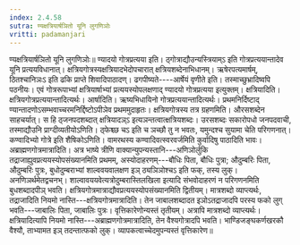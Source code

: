 ```yaml
---
index: 2.4.58
sutra: ण्यक्षत्रियार्षञितो यूनि लुगणिञोः
vritti: padamanjari
---
```


 ण्यक्षत्रियार्षञितो यूनि लुगणिञोः॥ ण्यादयो गोत्रप्रत्यया इति। ठ्गोत्राद्यौउन्यस्त्रियाम्ऽ इति गोत्रप्रत्ययान्तादेव यूनि प्रत्ययविधानात्। क्षत्रियगोत्रस्यक्षत्रियादभेदोपचारात् क्षत्रियशब्देनाभिधानम्। ऋषेरपत्यमार्षम्, ठितश्चानिञःऽ इति ढकि प्राप्ते शिवादिपाठादण्। ढगपीष्यते----आर्षेयं वृणीते इति। तस्माच्छुभ्रादिष्वपि पठनीयः। एवं गोत्ररूपाभ्यां क्षत्रियार्षाभ्यां प्रत्ययस्योपलक्षणाद् ण्यादयो गोत्रप्रत्यया इत्युक्तम्। क्षत्रियादिति। क्षत्रियगोत्रप्रत्ययान्तादित्यर्थः। आर्षादिति। ऋष्यभिधायिनो गोत्रप्रत्ययान्तादित्यर्थः। प्रथमनिर्दिष्टाद् ण्यान्तादणोऽसम्भवाच्चरमनिर्द्दिष्टोऽपीञेव प्रथममुदाहृतः। क्षत्रियगोत्रस्य तत्र ग्रहणमिति। औरसशब्देन साहचर्यात्। स हि ठ्जनपदशब्दात् क्षत्रियादञ्ऽ इत्यञन्तत्वात्क्षत्रियशब्दः। उरसशब्दः सकारोपधो जनपदवाची, तस्माद्यौउनि प्राग्दीव्यतीयोऽणिति। ठ्फेश्च्छ चऽ इति च ञच्छौ तु न भवतः, यमुन्दश्च सुयामा चेति परिगणनात्। कण्वादिभ्यो गोत्रे इति शैषिकोऽणिति। वामरथस्य कण्वादिवत्स्वरवर्जमिति कुर्वादिषु पाठादिति भावः। अब्राह्मणगोत्रमात्रादिति। अत्र भाष्ये त्रीणि वाक्यान्युपन्यस्तानि---अणिञोर्लुकि तद्राजाह्युवप्रत्ययस्योपसंख्यानमिति प्रथमम्, अस्योदाहरणम्---बौधिः पिता, बौधिः पुत्रा; औदुम्बरिः पिता, औदुम्बरिः पुत्रः, बुधोदुम्बराभ्यां शाल्ववयवालक्षण इञ् ठ्यञिञोश्चऽ इति फक्, तस्य लुक्। अनणिञर्थमेतद्वचनभ्। शाल्वावययवेत्यत्रोदुम्बरास्तिलखिला इत्यादि संभवोदाहरणं न परिगणनमिति बुधशब्दादपीञ् भवति। क्षत्रियगोत्रमात्राद्यौवप्रत्ययस्योपसंख्यानमिति द्वितीयम्। मात्रशब्दो व्याप्त्यर्थः, तद्राजादिति नियमो नास्ति---क्षत्रियगोत्रमात्रादिति। तेन जाबालशब्दादत इञोऽतद्राजादपि परस्य फको लुग् भवति---जाबालिः पिता, जाबालिः पुत्रः। वृत्तिकारेणोन्यस्तं तृतीयम्। अत्रापि मात्रशब्दो व्याप्त्यर्थः। क्षत्रियादित्यापि नियमो नास्ति---अब्राह्मणगोत्रमात्रादिति, तेन वैश्यगोत्रादपि भवति। भाण्डिजङ्घकर्णखरकौ वैश्यौ, ताभ्यामत इञ् तदन्तात्फको लुक्। व्यापकत्वाच्चेदमुपन्यस्तं वृत्तिकारेण॥